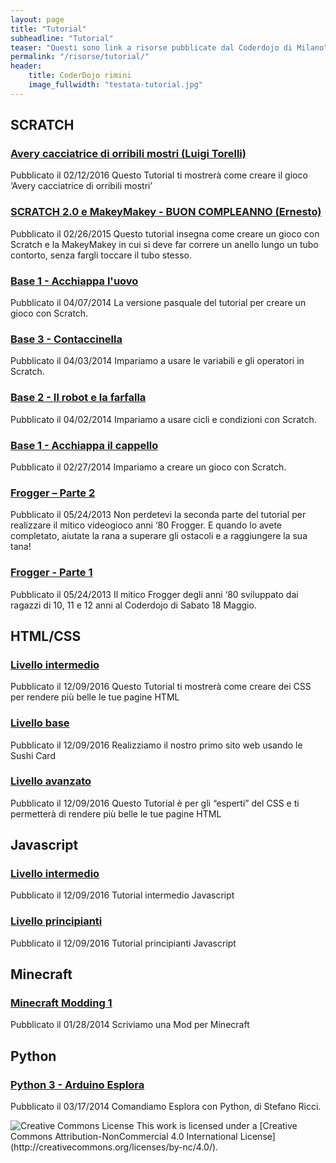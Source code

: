 ```yaml
---
layout: page
title: "Tutorial"
subheadline: "Tutorial"
teaser: "Questi sono link a risorse pubblicate dal Coderdojo di Milano"
permalink: "/risorse/tutorial/"
header:
    title: CoderDojo rimini
    image_fullwidth: "testata-tutorial.jpg"
---
```


## SCRATCH
###  [Avery cacciatrice di orribili mostri (Luigi Torelli)](http://coderdojomilano.it/tutorials/2016-02-12-scratch-avery-cacciatrice-di-orribili-mostri/)
Pubblicato il 02/12/2016
Questo Tutorial ti mostrerà come creare il gioco ‘Avery cacciatrice di orribili mostri’

### [SCRATCH 2.0 e MakeyMakey - BUON COMPLEANNO (Ernesto)](http://coderdojomilano.it/tutorials/2015-02-26-scratch-2-0-e-makeymakey-buon-compleanno%20copia/)
Pubblicato il 02/26/2015
Questo tutorial insegna come creare un gioco con Scratch e la MakeyMakey in cui si deve far correre un anello lungo un tubo contorto, senza fargli toccare il tubo stesso.

### [Base 1 - Acchiappa l'uovo](http://coderdojomilano.it/tutorials/2014-04-07-scratch-base-1-acchiappa-luovo/)
Pubblicato il 04/07/2014
La versione pasquale del tutorial per creare un gioco con Scratch.</h5>

### [Base 3 - Contaccinella](http://coderdojomilano.it//tutorials/2014-04-03-tutorial-scratch-base-3-contaccinella/)
Pubblicato il 04/03/2014
Impariamo a usare le variabili e gli operatori in Scratch.

### [Base 2 - Il robot e la farfalla](http://coderdojomilano.it/tutorials/2014-04-02-scratch-base-2-il-robot-e-la-farfalla/)
Pubblicato il 04/02/2014
Impariamo a usare cicli e condizioni con Scratch.

### [Base 1 - Acchiappa il cappello](http://coderdojomilano.it/tutorials/2014-02-27-scratch-base-1-acchiappa-il-cappello/)
Pubblicato il 02/27/2014
Impariamo a creare un gioco con Scratch.

### [Frogger – Parte 2](http://coderdojomilano.it/tutorials/2013-05-24-tutorial-frogger-parte-2/)
Pubblicato il 05/24/2013
Non perdetevi la seconda parte del tutorial per realizzare il mitico videogioco anni ‘80 Frogger. E quando lo avete completato, aiutate la rana a superare gli ostacoli e a raggiungere la sua tana!

### [Frogger - Parte 1](http://coderdojomilano.it/tutorials/2013-05-24-tutorial-frogger-parte-1/)
Pubblicato il 05/24/2013
Il mitico Frogger degli anni ‘80 sviluppato dai ragazzi di 10, 11 e 12 anni al Coderdojo di Sabato 18 Maggio.

## HTML/CSS
### [Livello intermedio](http://coderdojomilano.it/tutorials/2016-12-09-html-css-intermediate-ita/)
Pubblicato il 12/09/2016
Questo Tutorial ti mostrerà come creare dei CSS per rendere più belle le tue pagine HTML

### [Livello base](http://coderdojomilano.it/tutorials/2016-12-09-html-css-il-mio-primo-sito-web/)
Pubblicato il 12/09/2016
Realizziamo il nostro primo sito web usando le Sushi Card

### [Livello avanzato](http://coderdojomilano.it/tutorials/2016-12-09-html-css-avanzato/)
Pubblicato il 12/09/2016
Questo Tutorial è per gli “esperti” del CSS e ti permetterà di rendere più belle le tue pagine HTML

## Javascript
### [Livello intermedio](http://coderdojomilano.it/tutorials/2016-12-09-javascript-intermediate-ita/)
Pubblicato il 12/09/2016
Tutorial intermedio Javascript

### [Livello principianti](http://coderdojomilano.it/tutorials/2016-12-09-javascript-beginner-ita/)
Pubblicato il 12/09/2016
Tutorial principianti Javascript

## Minecraft
### [Minecraft Modding 1](http://coderdojomilano.it/tutorials/2014-01-28-tutorial-minecraft-modding-1/)
Pubblicato il 01/28/2014
Scriviamo una Mod per Minecraft

## Python
### [Python 3 - Arduino Esplora](http://coderdojomilano.it/tutorials/2014-03-17-tutorial-python-e-arduino-esplora/)
Pubblicato il 03/17/2014
Comandiamo Esplora con Python, di Stefano Ricci.

<img alt="Creative Commons License" style="border-width:0" src="https://i.creativecommons.org/l/by-nc/4.0/88x31.png" />
This work is licensed under a [Creative Commons Attribution-NonCommercial 4.0 International License](http://creativecommons.org/licenses/by-nc/4.0/).
